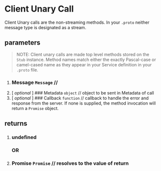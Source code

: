 # Client Unary Call
Client Unary calls are the non-streaming methods. In your `.proto` neither message type is designated as a stream.

## parameters

> NOTE: Client unary calls are made top level methods stored on the `Stub` instance. Method names match either the exactly Pascal-case or camel-cased name as they appear in your Service definition in your `.proto` file.

1. ### Message `Message` // 
2. [ *optional* ] ### Metadata `object` // object to be sent in Metadata of call
3. [ *optional* ] ### Callback `function` // callback to handle the error and response from the server. If none is supplied, the method invocation will return a `Promise` object.

## returns
  1. ### undefined
      ### OR
   2. ### Promise `Promise` // resolves to the value of return